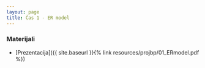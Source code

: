 ```yaml
---
layout: page
title: Čas 1 - ER model
---
```


### Materijali

- [Prezentacija]({{ site.baseurl }}{% link resources/projbp/01_ERmodel.pdf %})

